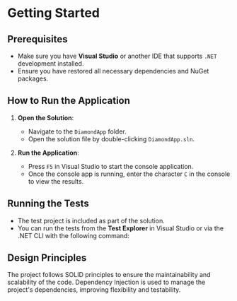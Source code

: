 ﻿# Getting Started

## Prerequisites
- Make sure you have **Visual Studio** or another IDE that supports `.NET` development installed.
- Ensure you have restored all necessary dependencies and NuGet packages.

## How to Run the Application

1. **Open the Solution**:
   - Navigate to the `DiamondApp` folder.
   - Open the solution file by double-clicking `DiamondApp.sln`.

2. **Run the Application**:
   - Press `F5` in Visual Studio to start the console application.
   - Once the console app is running, enter the character `C` in the console to view the results.

## Running the Tests

- The test project is included as part of the solution.
- You can run the tests from the **Test Explorer** in Visual Studio or via the .NET CLI with the following command:

  
## Design Principles
The project follows SOLID principles to ensure the maintainability and scalability of the code.
Dependency Injection is used to manage the project's dependencies, improving flexibility and testability.
